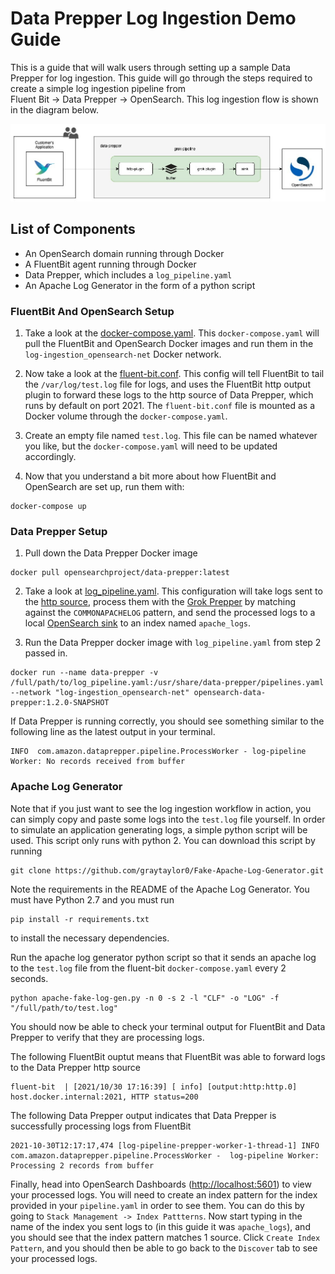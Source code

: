 # Data Prepper Log Ingestion Demo Guide

This is a guide that will walk users through setting up a sample Data Prepper for log ingestion. 
This guide will go through the steps required to create a simple log ingestion pipeline from \
Fluent Bit → Data Prepper → OpenSearch. This log ingestion flow is shown in the diagram below.

![](../../docs/images/Log_Ingestion_FluentBit_DataPrepper_OpenSearch.jpg)

## List of Components

- An OpenSearch domain running through Docker
- A FluentBit agent running through Docker
- Data Prepper, which includes a `log_pipeline.yaml`
- An Apache Log Generator in the form of a python script

### FluentBit And OpenSearch Setup

1. Take a look at the [docker-compose.yaml](docker-compose.yaml). This `docker-compose.yaml` will pull the FluentBit and OpenSearch Docker images and run them in the `log-ingestion_opensearch-net` Docker network.


2. Now take a look at the [fluent-bit.conf](fluent-bit.conf). This config will tell FluentBit to tail the `/var/log/test.log` file for logs, and uses the FluentBit http output plugin to forward these logs to the http source of Data Prepper, which runs by default on port 2021. The `fluent-bit.conf` file
is mounted as a Docker volume through the `docker-compose.yaml`.


3. Create an empty file named `test.log`. This file can be named whatever you like, but the `docker-compose.yaml` will need to be updated accordingly.


4. Now that you understand a bit more about how FluentBit and OpenSearch are set up, run them with:

```
docker-compose up
```

### Data Prepper Setup

1. Pull down the Data Prepper Docker image

```
docker pull opensearchproject/data-prepper:latest
```
   
2. Take a look at [log_pipeline.yaml](log_pipeline.yaml). This configuration will take logs sent to the [http source](../../data-prepper-plugins/http-source), 
process them with the [Grok Prepper](../../data-prepper-plugins/grok-prepper) by matching against the `COMMONAPACHELOG` pattern, 
and send the processed logs to a local [OpenSearch sink](../../data-prepper-plugins/opensearch) to an index named `apache_logs`.

3. Run the Data Prepper docker image with `log_pipeline.yaml` from step 2 passed in.

```
docker run --name data-prepper -v /full/path/to/log_pipeline.yaml:/usr/share/data-prepper/pipelines.yaml --network "log-ingestion_opensearch-net" opensearch-data-prepper:1.2.0-SNAPSHOT
```

If Data Prepper is running correctly, you should see something similar to the following line as the latest output in your terminal.

```
INFO  com.amazon.dataprepper.pipeline.ProcessWorker - log-pipeline Worker: No records received from buffer
```

### Apache Log Generator

Note that if you just want to see the log ingestion workflow in action, you can simply copy and paste some logs into the `test.log` file yourself. 
In order to simulate an application generating logs, a simple python script will be used. This script only runs with python 2. You can download this script by running

```
git clone https://github.com/graytaylor0/Fake-Apache-Log-Generator.git
```

Note the requirements in the README of the Apache Log Generator. You must have Python 2.7 and you must run 
```
pip install -r requirements.txt
```

to install the necessary dependencies.

Run the apache log generator python script so that it sends an apache log to the `test.log` file from the fluent-bit `docker-compose.yaml` every 2 seconds. 

```
python apache-fake-log-gen.py -n 0 -s 2 -l "CLF" -o "LOG" -f "/full/path/to/test.log"
```

You should now be able to check your terminal output for FluentBit and Data Prepper to verify that they are processing logs.

The following FluentBit ouptut means that FluentBit was able to forward logs to the Data Prepper http source

```
fluent-bit  | [2021/10/30 17:16:39] [ info] [output:http:http.0] host.docker.internal:2021, HTTP status=200
```

The following Data Prepper output indicates that Data Prepper is successfully processing logs from FluentBit

```
2021-10-30T12:17:17,474 [log-pipeline-prepper-worker-1-thread-1] INFO  com.amazon.dataprepper.pipeline.ProcessWorker -  log-pipeline Worker: Processing 2 records from buffer
```

Finally, head into OpenSearch Dashboards ([http://localhost:5601](http://localhost:5601)) to view your processed logs.
You will need to create an index pattern for the index provided in your `pipeline.yaml` in order to see them. You can do this by going to
`Stack Management -> Index Pattterns`. Now start typing in the name of the index you sent logs to (in this guide it was `apache_logs`),
and you should see that the index pattern matches 1 source. Click `Create Index Pattern`, and you should then be able to go back to 
the `Discover` tab to see your processed logs. 
